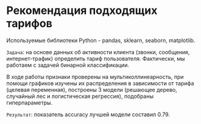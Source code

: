 # Рекомендация подходящих тарифов

Используемые библиотеки Python - pandas, sklearn, seaborn, matplotlib.

`Задача`: на основе данных об активности клиента (звонки, сообщения, интернет-трафик) определить тариф пользователя. Фактически, мы работаем с задачей бинарной классификации.

В ходе работы признаки проверены на мультиколлинеарность, при помощи графиков изучены их распределения в зависимости от тарифа (целевая переменная), построены 3 модели (решающее дерево, случайный лес и логистическая регрессия), подобраны гиперпараметры.

`Результат`: показатель accuracy лучшей модели составил 0.79.
